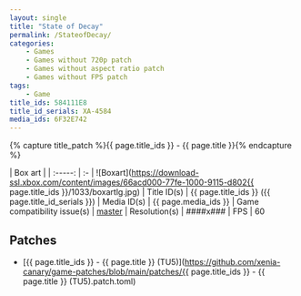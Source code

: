 ```yaml
---
layout: single
title: "State of Decay"
permalink: /StateofDecay/
categories:
    - Games
    - Games without 720p patch
    - Games without aspect ratio patch
    - Games without FPS patch
tags:
    - Game
title_ids: 584111E8
title_id_serials: XA-4584
media_ids: 6F32E742
---
```

{% capture title_patch %}{{ page.title_ids }} - {{ page.title }}{% endcapture %}

| Box art                     |
| :-----:                     | :-
| ![Boxart](https://download-ssl.xbox.com/content/images/66acd000-77fe-1000-9115-d802{{ page.title_ids }}/1033/boxartlg.jpg)
| Title ID(s)                 | {{ page.title_ids }} ({{ page.title_id_serials }})
| Media ID(s)                 | {{ page.media_ids }}
| Game compatibility issue(s) | [master](https://github.com/xenia-project/game-compatibility/issues/899)
| Resolution(s)               | ####x###
| FPS                         | 60

## Patches
* [{{ page.title_ids }} - {{ page.title }} (TU5)](https://github.com/xenia-canary/game-patches/blob/main/patches/{{ page.title_ids }} - {{ page.title }} (TU5).patch.toml)
